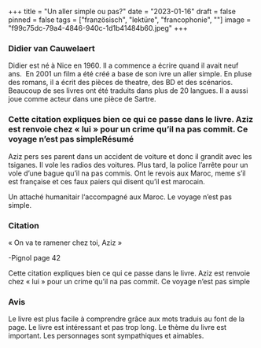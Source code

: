 +++
title = "Un aller simple ou pas?"
date = "2023-01-16"
draft = false
pinned = false
tags = ["französisch", "lektüre", "francophonie", ""]
image = "f99c75dc-79a4-4846-940c-1d1b41484b60.jpeg"
+++
### Didier van Cauwelaert

Didier est né à Nice en 1960. Il a commence a écrire quand il avait neuf ans.  En 2001 un film a été créé a base de son ivre un aller simple. En pluse des romans, il a écrit des pièces de theatre, des BD et des scénarios. Beaucoup de ses livres ont été traduits dans plus de 20 langues. Il a aussi joue comme acteur dans une pièce de Sartre. 

### Cette citation expliques bien ce qui ce passe dans le livre. Aziz est renvoie chez « lui » pour un crime qu’il na pas commit. Ce voyage n’est pas simpleRésumé

Aziz pers ses parent dans un accident de voiture et donc il grandit avec les tsiganes. Il vole les radios des voitures. Plus tard, la police l’arrête pour un vole d’une bague qu’il na pas commis. Ont le revois aux Maroc, meme s’il est française et ces faux paiers qui disent qu’il est marocain. 

Un attaché humanitair l‘accompagné aux Maroc. Le voyage n’est pas simple. 

### Citation

« On va te ramener chez toi, Aziz »

\-Pignol page 42

Cette citation expliques bien ce qui ce passe dans le livre. Aziz est renvoie chez « lui » pour un crime qu’il na pas commit. Ce voyage n’est pas simple

### Avis

Le livre est plus facile à comprendre grâce aux mots traduis au font de la page. Le livre est intéressant et pas trop long. Le thème du livre est important. Les personnages sont sympathiques et aimables.